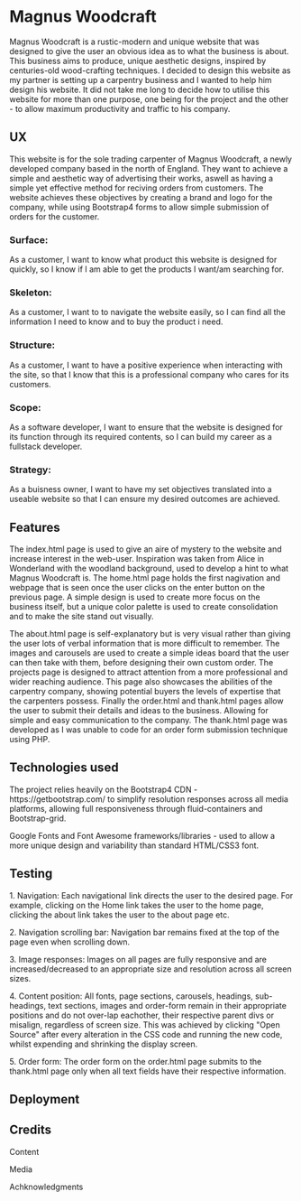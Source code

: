 <h1>Magnus Woodcraft</h1>

<p>Magnus Woodcraft is a rustic-modern and unique website that was designed to give the user an obvious idea as to what the business is about. This business aims to produce, unique
aesthetic designs, inspired by centuries-old wood-crafting techniques. I decided to design this website as my partner is setting up a carpentry business and I wanted to help him design his website.
It did not take me long to decide how to utilise this website for more than one purpose, one being for the project and the other - to allow maximum productivity and traffic to his company.</p>

<h2>UX</h2>
This website is for the sole trading carpenter of Magnus Woodcraft, a newly developed company based in the north of England.
They want to achieve a simple and aesthetic way of advertising their works, aswell as having a simple yet effective method for reciving orders from customers.
The website achieves these objectives by creating a brand and logo for the company, while using Bootstrap4 forms to allow simple submission of orders for the customer. 

<p><h3>Surface:</h3> As a customer, I want to know what product this website is designed for quickly, so I know if I am able to get the products I want/am searching for.</p>
<p><h3>Skeleton:</h3> As a customer, I want to to navigate the website easily, so I can find all the information I need to know and to buy the product i need.</p>
<p><h3>Structure:</h3> As a customer, I want to have a positive experience when interacting with the site, so that I know that this is a professional company who cares for its customers. </p>
<p><h3>Scope:</h3> As a software developer, I want to ensure that the website is designed for its function through its required contents, so I can build my career as a fullstack developer.</p>
<p><h3>Strategy:</h3> As a buisness owner, I want to have my set objectives translated into a useable website so that I can ensure my desired outcomes are achieved.</p>

<h2>Features</h2>
<p>The index.html page is used to give an aire of mystery to the website and increase interest in the web-user. Inspiration was taken from Alice in Wonderland with the woodland background,
used to develop a hint to what Magnus Woodcraft is. The home.html page holds the first nagivation and webpage that is seen once the user clicks on the enter button on the previous page.
A simple design is used to create more focus on the business itself, but a unique color palette is used to create consolidation and to make the site stand out visually. </p>
<p>The about.html page is self-explanatory but is very visual rather than giving the user lots of verbal information that is more difficult to remember. The images and carousels are used
to create a simple ideas board that the user can then take with them, before designing their own custom order. The projects page is designed to attract attention from a more professional and
wider reaching audience. This page also showcases the abilities of the carpentry company, showing potential buyers the levels of expertise that the carpenters possess. Finally the order.html
and thank.html pages allow the user to submit their details and ideas to the business. Allowing for simple and easy communication to the company. The thank.html page was developed as I was
unable to code for an order form submission technique using PHP.</p>


<h2>Technologies used</h2>
<p>The project relies heavily on the Bootstrap4 CDN - https://getbootstrap.com/ to simplify resolution responses across all media platforms, allowing full responsiveness through fluid-containers
and Bootstrap-grid.
<p>Google Fonts and Font Awesome frameworks/libraries - used to allow a more unique design and variability than standard HTML/CSS3 font.</p>

<h2>Testing</h2>
<p>1. Navigation: Each navigational link directs the user to the desired page. For example, clicking on the Home link takes the user to the home page, clicking the about link takes the user to the about page etc.</p>
<p>2. Navigation scrolling bar: Navigation bar remains fixed at the top of the page even when scrolling down.</p>
<p>3. Image responses: Images on all pages are fully responsive and are increased/decreased to an appropriate size and resolution across all screen sizes.</p>
<p>4. Content position: All fonts, page sections, carousels, headings, sub-headings, text sections, images and order-form remain in their appropriate positions and do not over-lap eachother, their respective parent divs or misalign, regardless of screen size. This was achieved by clicking "Open Source" after every alteration in the CSS code and running the new code, whilst expending and shrinking the display screen.</p>
<p>5. Order form: The order form on the order.html page submits to the thank.html page only when all text fields have their respective information.</p>
<h2>Deployment</h2>
<h2>Credits</h2>
<p>Content</p>
<p>Media</p>
<p>Achknowledgments</p>